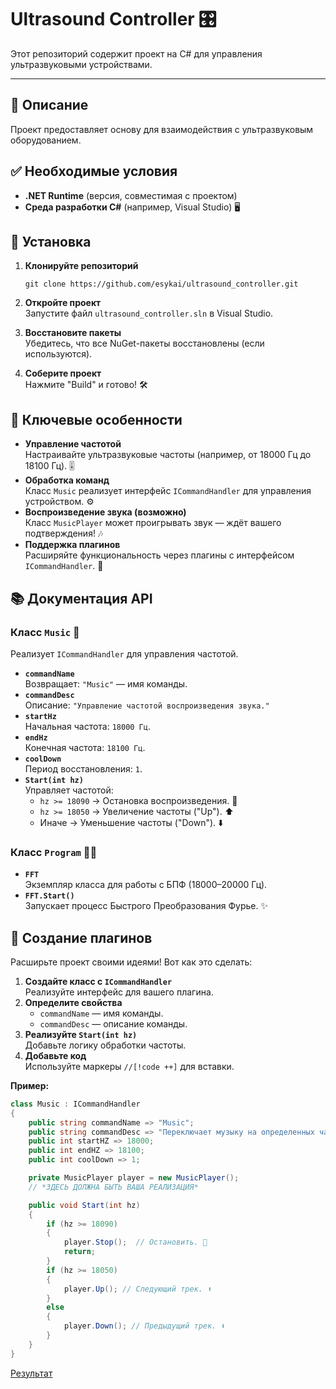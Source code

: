 # Ultrasound Controller 🎛️

Этот репозиторий содержит проект на C# для управления ультразвуковыми устройствами.

---

## 📝 Описание

Проект предоставляет основу для взаимодействия с ультразвуковым оборудованием.

## ✅ Необходимые условия

- **.NET Runtime** (версия, совместимая с проектом)  
- **Среда разработки C#** (например, Visual Studio) 🖥️  

## 🚀 Установка

1. **Клонируйте репозиторий**  
   ```  
   git clone https://github.com/esykai/ultrasound_controller.git  
   ```  

2. **Откройте проект**  
   Запустите файл `ultrasound_controller.sln` в Visual Studio.  

3. **Восстановите пакеты**  
   Убедитесь, что все NuGet-пакеты восстановлены (если используются).  

4. **Соберите проект**  
   Нажмите "Build" и готово! 🛠️  


## 🌟 Ключевые особенности

- **Управление частотой**  
  Настраивайте ультразвуковые частоты (например, от 18000 Гц до 18100 Гц). 🎚️  
- **Обработка команд**  
  Класс `Music` реализует интерфейс `ICommandHandler` для управления устройством. ⚙️  
- **Воспроизведение звука (возможно)**  
  Класс `MusicPlayer` может проигрывать звук — ждёт вашего подтверждения! 🎶  
- **Поддержка плагинов**  
  Расширяйте функциональность через плагины с интерфейсом `ICommandHandler`. 🧩  


## 📚 Документация API

### Класс `Music` 🎵

Реализует `ICommandHandler` для управления частотой.

- **`commandName`**  
  Возвращает: `"Music"` — имя команды.  
- **`commandDesc`**  
  Описание: `"Управление частотой воспроизведения звука."`  
- **`startHz`**  
  Начальная частота: `18000 Гц`.  
- **`endHz`**  
  Конечная частота: `18100 Гц`.  
- **`coolDown`**  
  Период восстановления: `1`.  
- **`Start(int hz)`**  
  Управляет частотой:  
  - `hz >= 18090` → Остановка воспроизведения. 🛑  
  - `hz >= 18050` → Увеличение частоты ("Up"). ⬆️  
  - Иначе → Уменьшение частоты ("Down"). ⬇️  

### Класс `Program` 🏃‍♂️

- **`FFT`**  
  Экземпляр класса для работы с БПФ (18000–20000 Гц).  
- **`FFT.Start()`**  
  Запускает процесс Быстрого Преобразования Фурье. ✨  


## 🧩 Создание плагинов

Расширьте проект своими идеями! Вот как это сделать:

1. **Создайте класс с `ICommandHandler`**  
   Реализуйте интерфейс для вашего плагина.  
2. **Определите свойства**  
   - `commandName` — имя команды.  
   - `commandDesc` — описание команды.  
3. **Реализуйте `Start(int hz)`**  
   Добавьте логику обработки частоты.  
4. **Добавьте код**  
   Используйте маркеры `//[!code ++]` для вставки.  

**Пример:**

```csharp  
class Music : ICommandHandler  
{  
    public string commandName => "Music";  
    public string commandDesc => "Переключает музыку на определенных частотах.";  
    public int startHZ => 18000;  
    public int endHZ => 18100;  
    public int coolDown => 1;  

    private MusicPlayer player = new MusicPlayer();  
    // *ЗДЕСЬ ДОЛЖНА БЫТЬ ВАША РЕАЛИЗАЦИЯ*  

    public void Start(int hz)  
    {  
        if (hz >= 18090)  
        {  
            player.Stop();  // Остановить. 🛑  
            return;  
        }  
        if (hz >= 18050)  
        {  
            player.Up(); // Следующий трек. ⬆️  
        }  
        else  
        {  
            player.Down(); // Предыдущий трек. ⬇️  
        }  
    }  
}  
```

[Результат](https://youtu.be/e6tZEpmqnqw)
